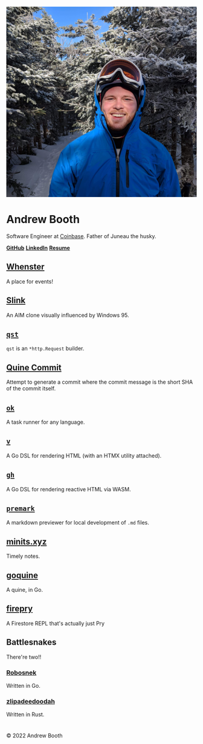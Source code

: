 ![Andrew at Sugarbush Resort](assets/sugarbush-mugshot.jpeg)

# Andrew Booth

Software Engineer at [Coinbase](https://www.coinbase.com). Father of Juneau the husky.

**[GitHub](https://github.com/broothie)**
**[LinkedIn](https://www.linkedin.com/in/broothie)**
**[Resume](assets/AndrewBooth_resume.pdf)**

## [Whenster](https://whenster.co)

A place for events!

## [Slink](https://slink.chat)

An AIM clone visually influenced by Windows 95.

## [`qst`](https://github.com/broothie/qst)

`qst` is an `*http.Request` builder.

## [Quine Commit](https://github.com/broothie/quine-commit/commit/df2128c1b3fed98d646d86911adba677a97165ad)

Attempt to generate a commit where the commit message is the short SHA of the commit itself.

## [`ok`](https://github.com/broothie/ok)

A task runner for any language.

## [`v`](https://github.com/broothie/v)

A Go DSL for rendering HTML (with an HTMX utility attached).

## [`gh`](https://github.com/broothie/gh)

A Go DSL for rendering reactive HTML via WASM.

## [`premark`](https://github.com/broothie/premark)

A markdown previewer for local development of `.md` files.

## [minits.xyz](https://minits.xyz/)

Timely notes.

## [goquine](https://github.com/broothie/goquine)

A quine, in Go.

## [firepry](https://github.com/broothie/firepry)

A Firestore REPL that's actually just Pry

## Battlesnakes

There're two!!

### [Robosnek](https://play.battlesnake.com/u/broothie/robosnek/)

Written in Go.

### [zlipadeedoodah](https://play.battlesnake.com/u/broothie/zlipadeedoodah/)

Written in Rust.

#

© 2022 Andrew Booth
